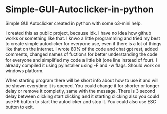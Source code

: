 # Simple-GUI-Autoclicker-in-python
Simple GUI Autoclicker created in python with some o3-mini help. 

I created this as public project, because idk. I have no idea how github works or something like that. I knwo a little programming and tried my best to create simple autoclicker for everyone use, even if there is a lot of things like that on the internet. I wrote 80% of the code and chat gpt rest, added comments, changed names of fuctions for better understanding the code for everyone and simplified my code a little bit (one line instead of four). I already compiled it using pyinstaller using -F and -w flags. Should work on windows platform.

When starting program there will be short info about how to use it and will be shown everytime it is opened. You could change it for shorter or longer delay or remove it completly, same with the message. 
There is 3 second delay between clicking start clicking and it starting clicking also you could use F6 button to start the autoclicker and stop it. You could also use ESC button to exit.
